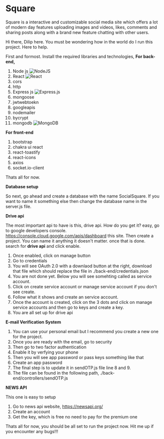 # Square
Square is a interactive and customizable social media site which offers a lot of modern day features uploading images and videos, likes, comments and sharing posts along with a brand new feature chatting with other users.


Hi there, Dilip here. You must be wondering how in the world do I run this project. Here to help. 

First and formost. Install the required libraries and technologies,
**For back-end,**
1. Node js ![NodeJS](https://img.shields.io/badge/node.js-6DA55F?style=for-the-badge&logo=node.js&logoColor=white)
2. React ![React](https://img.shields.io/badge/react-%2320232a.svg?style=for-the-badge&logo=react&logoColor=%2361DAFB)
3. cors
4. http
5. Express js ![Express.js](https://img.shields.io/badge/express.js-%23404d59.svg?style=for-the-badge&logo=express&logoColor=%2361DAFB)
6. mongoose
7. jwtwebtoekn
8. googleapis
9. nodemailer
10. bycrypt
11. mongodb ![MongoDB](https://img.shields.io/badge/MongoDB-%234ea94b.svg?style=for-the-badge&logo=mongodb&logoColor=white)

**For front-end**
1. bootstrap
2. chakra ui react
3. react-toastify
4. react-icons
5. axios
6. socket.io-client

Thats all for now.


**Database setup**

So next, 
go ahead and create a database with the name SocialSquare. If you want to name it something else then change the database name in the server.js file.

**Drive api**

The most important api to have is this, drive api.
How do you get it?
easy, go to google developers console. https://console.cloud.google.com/apis/dashboard this site. Then create a project. You can name it anything it doesn't matter. once that is done.
search for **drive api** and click enable.

1. Once enabled, click on manage button
2. Go to credentials
3. You will see OAuth 2.0 with a downlaod button at the right, download that file which should replace the file in ./back-end/credentials.json
4. You are not done yet.  Below you will see somehting called as service account.
5. Click on create service account or manage service account if you don't see create.
6. Follow what it shows and create an service account.
7. Once the account is created, click on the 3 dots and click on manage service accounts and then go to keys and create a key.
8. You are all set up for drive api

**E-mail Verification System**

1. You can use your personal email but I recommend you create a new one for the project.
2. Once you are ready with the email, go to security
3. Then go to two factor authentication
4. Enable it by verfying your phone
5. Then you will see app password or pass keys something like that
6. Create an app password
7. The final step is to update it in sendOTP.js file line 8 and 9.
8. The file can be found in the following path, ./back-end/controllers/sendOTP.js

**NEWS API**

This one is easy to setup
1. Go to news api website, https://newsapi.org/
2. Create an account
3. Get the key, which is free no need to pay for the premium one


Thats all for now, you should be all set to run the project now. Hit me up if you encounter any bugs!!!
